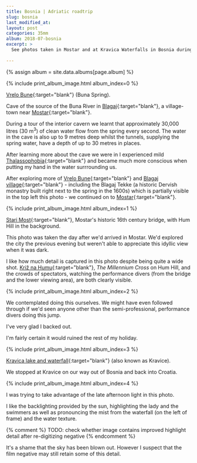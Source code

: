 ```yaml
---
title: Bosnia | Adriatic roadtrip
slug: bosnia
last_modified_at:
layout: post
categories: 35mm
album: 2018-07-bosnia
excerpt: >
  See photos taken in Mostar and at Kravica Waterfalls in Bosnia during a 12-day roadtrip through some of the Adriatic countries in 2018.
  
---
```

{% assign album = site.data.albums[page.album] %}

{% include print_album_image.html album_index=0 %}

[Vrelo Bune][vrelo-bune]{:target="blank"} (Buna Spring).

Cave of the source of the Buna River in [Blagaj][blagaj]{:target="blank"}, a village-town near [Mostar][mostar]{:target="blank"}.

During a tour of the interior cavern we learnt that approximately 30,000 litres (30 m<sup>3</sup>) of clean water flow from the spring every second. The water in the cave is also up to 9 metres deep whilst the tunnels, supplying the spring water, have a depth of up to 30 metres in places.

After learning more about the cave we were in I experienced mild [Thalassophobia][thalassophobia]{:target="blank"} and became much more conscious when putting my hand in the water surrrounding us.

After exploring more of [Vrelo Bune][vrelo-bune]{:target="blank"} and [Blagaj village][blagaj]{:target="blank"} - including the Blagaj Tekke (a historic Dervish monastry built right next to the spring in the 1600s) which is partially visible in the top left this photo - we continued on to [Mostar][mostar]{:target="blank"}.

{% include print_album_image.html album_index=1 %}

[Stari Most][stari-most]{:target="blank"}, Mostar's historic 16th century bridge, with Hum Hill in the background.

This photo was taken the day after we'd arrived in Mostar. We'd explored the city the previous evening but weren't able to appreciate this idyllic view when it was dark.

I like how much detail is captured in this photo despite being quite a wide shot. [Križ na Humu][kriz-na-humu]{:target="blank"}, *The Millennium Cross* on Hum Hill, and the crowds of spectators, watching the performance divers (from the bridge and the lower viewing area), are both clearly visible.

{% include print_album_image.html album_index=2 %}

We contemplated doing this ourselves. We might have even followed through if we'd seen anyone other than the semi-professional, performance divers doing this jump.

I've very glad I backed out.

I'm fairly certain it would ruined the rest of my holiday.

{% include print_album_image.html album_index=3 %}

[Kravica lake and waterfall][kravica-waterfalls]{:target="blank"} (also known as Kravice).

We stopped at Kravice on our way out of Bosnia and back into Croatia.

{% include print_album_image.html album_index=4 %}

I was trying to take advantage of the late afternoon light in this photo.

I like the backlighting provided by the sun, highlighting the lady and the swimmers as well as pronouncing the mist from the waterfall (on the left of frame) and the water texture.

{% comment %} TODO: check whether image contains improved highlight detail after re-digitizing negative {% endcomment %}

It's a shame that the sky has been blown out. However I suspect that the film negative may still retain some of this detail.


[blagaj]: https://en.wikipedia.org/wiki/Blagaj
[mostar]: https://en.wikipedia.org/wiki/Mostar
[vrelo-bune]: https://en.wikipedia.org/wiki/Vrelo_Bune
[thalassophobia]: https://en.wikipedia.org/wiki/Thalassophobia
[stari-most]: https://en.wikipedia.org/wiki/Stari_Most
[kriz-na-humu]: https://hr.wikipedia.org/wiki/Milenijski_kri%C5%BE_(Hum)
[kravica-waterfalls]: https://en.wikipedia.org/wiki/Kravica_(waterfall)